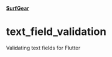 #### [SurfGear](https://github.com/surfstudio/SurfGear)

# text_field_validation

Validating text fields for Flutter
